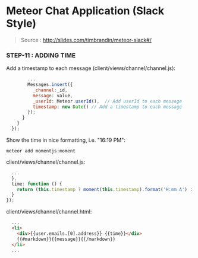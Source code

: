 # Meteor Chat Application (Slack Style)

> Source : http://slides.com/timbrandin/meteor-slack#/

### STEP-11 : ADDING TIME


Add a timestamp to each message (client/views/channel/channel.js):
```javascript
        ...
        Messages.insert({
          _channel:_id,
          message: value,
          _userId: Meteor.userId(),  // Add userId to each message
          timestamp: new Date() // Add a timestamp to each message
        });
      }
    }
  });
```

Show the time in nice formatting, i.e. "16:19 PM":
```
meteor add momentjs:moment
```
client/views/channel/channel.js:
```javascript
  ...
  },
  time: function () {
    return (this.timestamp ? moment(this.timestamp).format('H:mm A') : false);
  }
});
```
client/views/channel/channel.html:
```html
  ...
  <li>
    <div>{{user.emails.[0].address}} {{time}}</div>
    {{#markdown}}{{message}}{{/markdown}}
  </li>
  ...
```